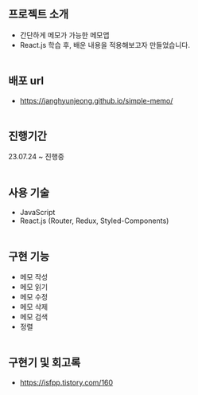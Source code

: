 ## 프로젝트 소개

- 간단하게 메모가 가능한 메모앱
- React.js 학습 후, 배운 내용을 적용해보고자 만들었습니다.
  <br>
  <br>

## 배포 url

- https://janghyunjeong.github.io/simple-memo/
  <br>
  <br>

## 진행기간

23.07.24 ~ 진행중
<br>
<br>

## 사용 기술

- JavaScript
- React.js (Router, Redux, Styled-Components)
  <br>
  <br>

## 구현 기능

- 메모 작성
- 메모 읽기
- 메모 수정
- 메모 삭제
- 메모 검색
- 정렬
  <br>
  <br>

## 구현기 및 회고록

- https://isfpp.tistory.com/160
